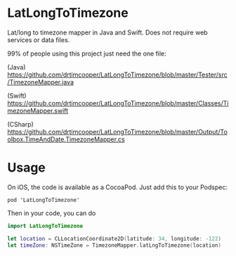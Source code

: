 # LatLongToTimezone
Lat/long to timezone mapper in Java and Swift. Does not require web services or data files.

99% of people using this project just need the one file:

(Java)
https://github.com/drtimcooper/LatLongToTimezone/blob/master/Tester/src/TimezoneMapper.java

(Swift)
https://github.com/drtimcooper/LatLongToTimezone/blob/master/Classes/TimezoneMapper.swift

(CSharp)
https://github.com/drtimcooper/LatLongToTimezone/blob/master/Output/Toolbox.TimeAndDate.TimezoneMapper.cs

# Usage

On iOS, the code is available as a CocoaPod.  Just add this to your Podspec:

```
pod 'LatLongToTimezone'
```

Then in your code, you can do

```Swift
import LatLongToTimezone

let location = CLLocationCoordinate2D(latitude: 34, longitude: -122)
let timeZone: NSTimeZone = TimezoneMapper.latLngToTimezone(location)

```